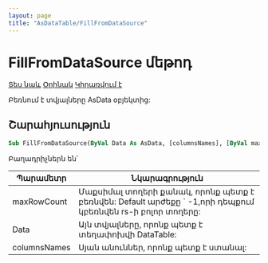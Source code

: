 ```yaml
---
layout: page
title: "AsDataTable/FillFromDataSource"
---
```



# FillFromDataSource մեթոդ

[Տես նաև](../AsDataTable.md) [Օրինակ](../../Examples/AsDataTable.md) [Կիրառվում է](../AsDataTable.md)

Բեռնում է տվյալները AsData օբյեկտից:

## Շարահյուսություն

``` vb
Sub FillFromDataSource(ByVal Data As AsData, [columnsNames], [ByVal maxRowCount As Long = -1])
```

Բաղադրիչներն են՝


| Պարամետր  | Նկարագրություն |
|--|--|
| maxRowCount | Մաքսիմալ տողերի քանակ, որոնք պետք է բեռնվեն: Default արժեքը ` -1,որի դեպքում կբեռնվեն rs-ի բոլոր տողերը: |
| Data  | Այն տվյալները, որոնք պետք է տեղափոխվի DataTable: |
| columnsNames  | Սյան անուններ, որոնք պետք է ստանալ: |


